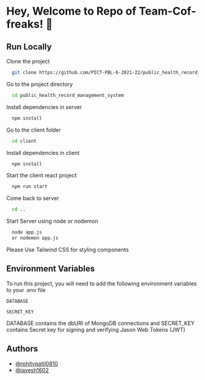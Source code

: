 
# Hey, Welcome to Repo of Team-Cof-freaks! 👋


## Run Locally

Clone the project

```bash
  git clone https://github.com/PICT-PBL-6-2021-22/public_health_record_management_system
```

Go to the project directory

```bash
  cd public_health_record_management_system
```

Install dependencies in server

```bash
  npm install
```
Go to the client folder

```bash
  cd client
```
Install dependencies in client

```bash
  npm install
```

Start the client react project

```bash
  npm run start
```

Come back to server

```bash
  cd ..
```
Start Server using node or nodemon

```bash
  node app.js 
  or nodemon app.js
```


Please Use Tailwind CSS for styling components
## Environment Variables

To run this project, you will need to add the following environment variables to your .env file

`DATABASE`

`SECRET_KEY`

DATABASE contains the dbURI of MongoDB connections and SECRET_KEY contains Secret key for signing and verifying Jason Web Tokens (JWT)


## Authors

- [@rohitvpatil0810](https://www.github.com/rohitvpaitl0810)
- [@jayesh1602](https://www.github.com/jayesh1602)

